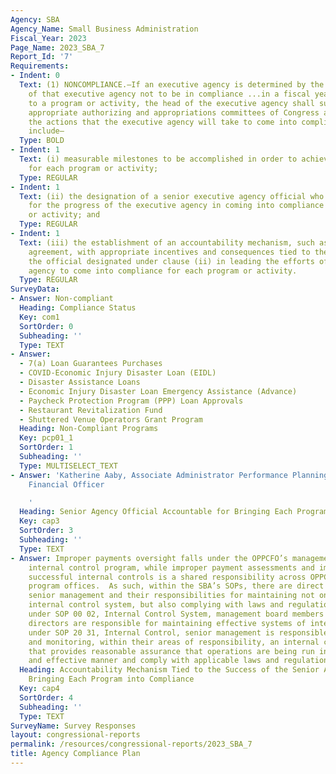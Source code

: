 ```yaml
---
Agency: SBA
Agency_Name: Small Business Administration
Fiscal_Year: 2023
Page_Name: 2023_SBA_7
Report_Id: '7'
Requirements:
- Indent: 0
  Text: (1) NONCOMPLIANCE.—If an executive agency is determined by the Inspector General
    of that executive agency not to be in compliance ...in a fiscal year with respect
    to a program or activity, the head of the executive agency shall submit to the
    appropriate authorizing and appropriations committees of Congress a plan describing
    the actions that the executive agency will take to come into compliance. The plan...shall
    include—
  Type: BOLD
- Indent: 1
  Text: (i) measurable milestones to be accomplished in order to achieve compliance
    for each program or activity;
  Type: REGULAR
- Indent: 1
  Text: (ii) the designation of a senior executive agency official who shall be accountable
    for the progress of the executive agency in coming into compliance for each program
    or activity; and
  Type: REGULAR
- Indent: 1
  Text: (iii) the establishment of an accountability mechanism, such as a performance
    agreement, with appropriate incentives and consequences tied to the success of
    the official designated under clause (ii) in leading the efforts of the executive
    agency to come into compliance for each program or activity.
  Type: REGULAR
SurveyData:
- Answer: Non-compliant
  Heading: Compliance Status
  Key: com1
  SortOrder: 0
  Subheading: ''
  Type: TEXT
- Answer:
  - 7(a) Loan Guarantees Purchases
  - COVID-Economic Injury Disaster Loan (EIDL)
  - Disaster Assistance Loans
  - Economic Injury Disaster Loan Emergency Assistance (Advance)
  - Paycheck Protection Program (PPP) Loan Approvals
  - Restaurant Revitalization Fund
  - Shuttered Venue Operators Grant Program
  Heading: Non-Compliant Programs
  Key: pcp01_1
  SortOrder: 1
  Subheading: ''
  Type: MULTISELECT_TEXT
- Answer: 'Katherine Aaby, Associate Administrator Performance Planning and Chief
    Financial Officer

    '
  Heading: Senior Agency Official Accountable for Bringing Each Program into Compliance
  Key: cap3
  SortOrder: 3
  Subheading: ''
  Type: TEXT
- Answer: Improper payments oversight falls under the OPPCFO’s management and the
    internal control program, while improper payment assessments and implementing/maintaining
    successful internal controls is a shared responsibility across OPPCFO and SBA’s
    program offices.  As such, within the SBA’s SOPs, there are direct linkages between
    senior management and their responsibilities for maintaining not only an effective
    internal control system, but also complying with laws and regulations.  For example,
    under SOP 00 02, Internal Control System, management board members and district
    directors are responsible for maintaining effective systems of internal controls.  Additionally,
    under SOP 20 31, Internal Control, senior management is responsible for establishing
    and monitoring, within their areas of responsibility, an internal control structure
    that provides reasonable assurance that operations are being run in an efficient
    and effective manner and comply with applicable laws and regulations.
  Heading: Accountability Mechanism Tied to the Success of the Senior Agency Official
    Bringing Each Program into Compliance
  Key: cap4
  SortOrder: 4
  Subheading: ''
  Type: TEXT
SurveyName: Survey Responses
layout: congressional-reports
permalink: /resources/congressional-reports/2023_SBA_7
title: Agency Compliance Plan
---
```


